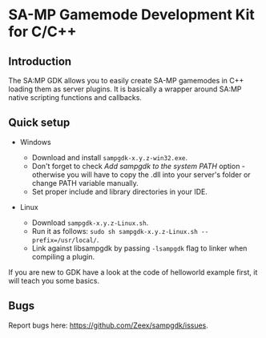 SA-MP Gamemode Development Kit for C/C++
======================================

Introduction
------------

The SA:MP GDK allows you to easily create SA-MP gamemodes in C++ loading them as server plugins. 
It is basically a wrapper around SA:MP native scripting functions and callbacks. 

Quick setup
------------

*	Windows
	*	Download and install `sampgdk-x.y.z-win32.exe`. 
	*	Don't forget to check *Add sampgdk to the system PATH* option - otherwise you will have to 
		copy the .dll into your server's folder or change PATH variable manually.
	*	Set proper include and library directories in your IDE.

*	Linux
	*	Download `sampgdk-x.y.z-Linux.sh`.
	*	Run it as follows: `sudo sh sampgdk-x.y.z-Linux.sh --prefix=/usr/local/`.
	*	Link against libsampgdk by passing `-lsampgdk` flag to linker when compiling a plugin.

If you are new to GDK have a look at the code of helloworld example first, it will teach you some basics.

Bugs 
----

Report bugs here: https://github.com/Zeex/sampgdk/issues.

